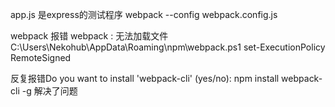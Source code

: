 app.js 是express的测试程序
webpack --config webpack.config.js

webpack 报错 webpack : 无法加载文件 C:\Users\Nekohub\AppData\Roaming\npm\webpack.ps1
set-ExecutionPolicy RemoteSigned

反复报错Do you want to install 'webpack-cli' (yes/no): 
npm install webpack-cli -g
解决了问题